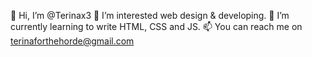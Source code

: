 👋 Hi, I’m @Terinax3
👀 I’m interested web design & developing.
🌱 I’m currently learning to write HTML, CSS and JS.
📫 You can reach me on terinaforthehorde@gmail.com

